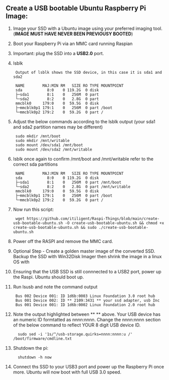    ## Create a USB bootable Ubuntu Raspberry Pi Image: ##
  
  
  
  
1. Image your SSD with a Ubuntu image using your preferred imaging tool. (**IMAGE MUST HAVE NEVER BEEN PREVIOUSY BOOTED**) 


2. Boot your Raspberry Pi via an MMC card running Raspian 


3. Important: plug the SSD into a **USB2.0** port. 


4. lsblk

        Output of lsblk shows the SSD device, in this case it is sda1 and sda2 
 
        NAME        MAJ:MIN RM   SIZE RO TYPE MOUNTPOINT
        sda           8:0    0 119.2G  0 disk 
        ├─sda1        8:1    0   256M  0 part 
        └─sda2        8:2    0   2.8G  0 part 
        mmcblk0     179:0    0  59.5G  0 disk 
        ├─mmcblk0p1 179:1    0   256M  0 part /boot
        └─mmcblk0p2 179:2    0  59.2G  0 part /


5. Adjust the below commands according to the lsblk output (your sda1 and sda2 partition names may be different)

        sudo mkdir /mnt/boot
        sudo mkdir /mnt/writable
        sudo mount /dev/sda1 /mnt/boot
        sudo mount /dev/sda2 /mnt/writable


6. lsblk once again to confirm /mnt/boot and /mnt/writable refer to the correct sda partitions
        
        NAME        MAJ:MIN RM   SIZE RO TYPE MOUNTPOINT
        sda           8:0    0 119.2G  0 disk 
        ├─sda1        8:1    0   256M  0 part /mnt/boot
        └─sda2        8:2    0   2.8G  0 part /mnt/writable
        mmcblk0     179:0    0  59.5G  0 disk 
        ├─mmcblk0p1 179:1    0   256M  0 part /boot
        └─mmcblk0p2 179:2    0  59.2G  0 part /


7. Now run this script:

        wget https://github.com/itiligent/Raspi-Things/blob/main/create-usb-bootable-ubuntu.sh -O create-usb-bootable-ubuntu.sh && chmod +x create-usb-bootable-ubuntu.sh && sudo ./create-usb-bootable-ubuntu.sh


8. Power off the RASPI and remove the MMC card. 

9. Optional Step - Create a golden master image of the converted SSD. Backup the SSD with Win32Disk Imager then shrink the image in a linux OS with  


10. Ensuring that the USB SSD is still connnected to a USB2 port, power up the Raspi. Ubuntu should boot up.


11. Run lsusb and note the command output 

         Bus 002 Device 001: ID 1d6b:0003 Linux Foundation 3.0 root hub
         Bus 001 Device 002: ID ** 2109:3431 ** your ssd adapter, usb Inc
         Bus 001 Device 001: ID 1d6b:0002 Linux Foundation 2.0 root hub

13.   Note the output highlighted between **   ** above. Your USB device has an numeric ID formtatted as nnnn:nnnn. 
      Change the nnnn:nnnn section of the below command to reflect YOUR 8 digit USB device ID. 
      
            sudo sed -i '1s/^/usb-storage.quirks=nnnn:nnnn:u /'  /boot/firmware/cmdline.txt
            
14. Shutdown the pi: 

          shutdown -h now

        
15. Connect ths SSD to your USB3 port and power up the Raspberry Pi once more. Ubuntu will now boot with full USB 3.0 speed.
